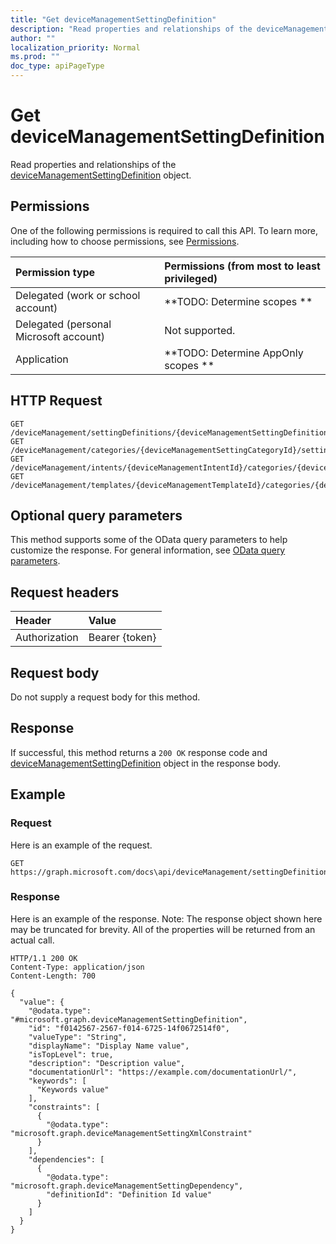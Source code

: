 ```yaml
---
title: "Get deviceManagementSettingDefinition"
description: "Read properties and relationships of the deviceManagementSettingDefinition object."
author: ""
localization_priority: Normal
ms.prod: ""
doc_type: apiPageType
---
```


# Get deviceManagementSettingDefinition

Read properties and relationships of the [deviceManagementSettingDefinition](../resources/devicemanagementsettingdefinition.md) object.

## Permissions
One of the following permissions is required to call this API. To learn more, including how to choose permissions, see [Permissions](/concepts/permissions-reference.md).

|Permission type|Permissions (from most to least privileged)|
|:---|:---|
|Delegated (work or school account)|**TODO: Determine scopes **|
|Delegated (personal Microsoft account)|Not supported.|
|Application|**TODO: Determine AppOnly scopes **|

## HTTP Request
<!-- {
  "blockType": "ignored"
}
-->
``` http
GET /deviceManagement/settingDefinitions/{deviceManagementSettingDefinitionId}
GET /deviceManagement/categories/{deviceManagementSettingCategoryId}/settingDefinitions/{deviceManagementSettingDefinitionId}
GET /deviceManagement/intents/{deviceManagementIntentId}/categories/{deviceManagementIntentSettingCategoryId}/settingDefinitions/{deviceManagementSettingDefinitionId}
GET /deviceManagement/templates/{deviceManagementTemplateId}/categories/{deviceManagementTemplateSettingCategoryId}/settingDefinitions/{deviceManagementSettingDefinitionId}
```

## Optional query parameters
This method supports some of the OData query parameters to help customize the response. For general information, see [OData query parameters](/graph/query-parameters).

## Request headers
|Header|Value|
|:---|:---|
|Authorization|Bearer {token}|

## Request body
Do not supply a request body for this method.

## Response
If successful, this method returns a `200 OK` response code and [deviceManagementSettingDefinition](../resources/devicemanagementsettingdefinition.md) object in the response body.

## Example

### Request
Here is an example of the request.
<!-- {
  "blockType": "request",
  "name": "get_devicemanagementsettingdefinition"
}
-->
``` http
GET https://graph.microsoft.com/docs\api/deviceManagement/settingDefinitions/{deviceManagementSettingDefinitionId}
```

### Response
Here is an example of the response. Note: The response object shown here may be truncated for brevity. All of the properties will be returned from an actual call.
<!-- {
  "blockType": "response",
  "truncated": true,
  "@odata.type": "microsoft.graph.deviceManagementSettingDefinition"
}
-->
``` http
HTTP/1.1 200 OK
Content-Type: application/json
Content-Length: 700

{
  "value": {
    "@odata.type": "#microsoft.graph.deviceManagementSettingDefinition",
    "id": "f0142567-2567-f014-6725-14f0672514f0",
    "valueType": "String",
    "displayName": "Display Name value",
    "isTopLevel": true,
    "description": "Description value",
    "documentationUrl": "https://example.com/documentationUrl/",
    "keywords": [
      "Keywords value"
    ],
    "constraints": [
      {
        "@odata.type": "microsoft.graph.deviceManagementSettingXmlConstraint"
      }
    ],
    "dependencies": [
      {
        "@odata.type": "microsoft.graph.deviceManagementSettingDependency",
        "definitionId": "Definition Id value"
      }
    ]
  }
}
```

